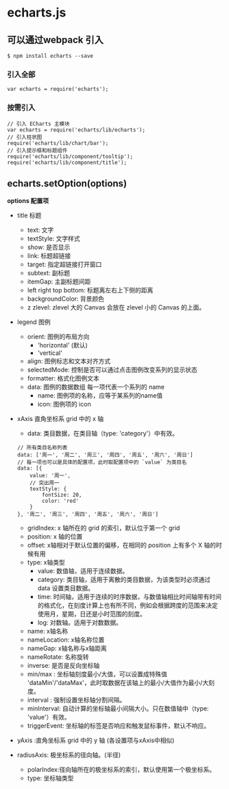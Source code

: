 # echarts.js

## 可以通过webpack 引入
```
$ npm install echarts --save
```
### 引入全部
```
var echarts = require('echarts');
```
### 按需引入
```
// 引入 ECharts 主模块
var echarts = require('echarts/lib/echarts');
// 引入柱状图
require('echarts/lib/chart/bar');
// 引入提示框和标题组件
require('echarts/lib/component/tooltip');
require('echarts/lib/component/title');
```

## echarts.setOption(options)

**options 配置项**
- title 标题
    - text: 文字
    - textStyle: 文字样式
    - show: 是否显示
    - link: 标题超链接
    - target: 指定超链接打开窗口
    - subtext: 副标题
    - itemGap: 主副标题间距
    - left right top bottom: 标题离左右上下侧的距离
    - backgroundColor: 背景颜色
    - z zlevel: zlevel 大的 Canvas 会放在 zlevel 小的 Canvas 的上面。

- legend 图例
    - orient: 图例的布局方向
        - 'horizontal' (默认)
        - 'vertical'
    - align: 图例标志和文本对齐方式
    - selectedMode: 控制是否可以通过点击图例改变系列的显示状态
    - formatter: 格式化图例文本
    - data: 图例的数据数组 每一项代表一个系列的 name 
        - name: 图例项的名称，应等于某系列的name值
        - icon: 图例项的 icon


- xAxis 直角坐标系 grid 中的 x 轴
    - data: 类目数据，在类目轴（type: 'category'）中有效。
    ```
    // 所有类目名称列表
    data: ['周一', '周二', '周三', '周四', '周五', '周六', '周日']
    // 每一项也可以是具体的配置项，此时取配置项中的 `value` 为类目名
    data: [{
        value: '周一',
        // 突出周一
        textStyle: {
            fontSize: 20,
            color: 'red'
        }
    }, '周二', '周三', '周四', '周五', '周六', '周日']
   
    ```
    - gridIndex: x 轴所在的 grid 的索引，默认位于第一个 grid
    - position: x 轴的位置
    - offset: x轴相对于默认位置的偏移，在相同的 position 上有多个 X 轴的时候有用
    - type: x轴类型
        - value: 数值轴，适用于连续数据。
        - category: 类目轴，适用于离散的类目数据，为该类型时必须通过 data 设置类目数据。
        - time: 时间轴，适用于连续的时序数据，与数值轴相比时间轴带有时间的格式化，在刻度计算上也有所不同，例如会根据跨度的范围来决定使用月，星期，日还是小时范围的刻度。
        - log: 对数轴。适用于对数数据。
    - name: x轴名称
    - nameLocation: x轴名称位置
    - nameGap: x轴名称与x轴距离
    - nameRotate: 名称旋转
    - inverse: 是否是反向坐标轴
    - min/max : 坐标轴刻度最小/大值，可以设置成特殊值 'dataMin'/'dataMax'，此时取数据在该轴上的最小/大值作为最小/大刻度。
    - interval : 强制设置坐标轴分割间隔。
    - minInterval: 自动计算的坐标轴最小间隔大小。只在数值轴中（type: 'value'）有效。
    - triggerEvent: 坐标轴的标签是否响应和触发鼠标事件，默认不响应。
    
- yAxis :直角坐标系 grid 中的 y 轴 (各设置项与xAxis中相似)
- radiusAxis: 极坐标系的径向轴。(半径)
    - polarIndex:径向轴所在的极坐标系的索引，默认使用第一个极坐标系。
    - type: 坐标轴类型